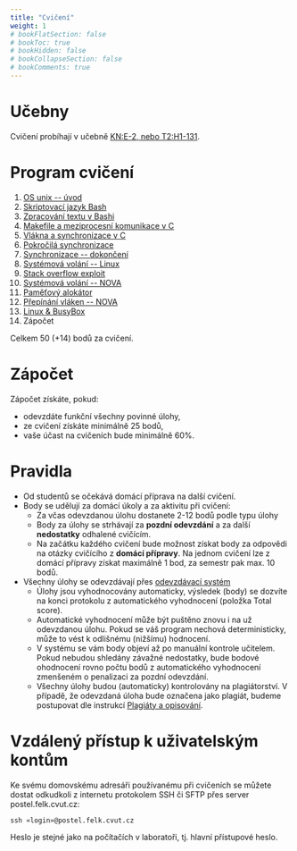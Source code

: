 ```yaml
---
title: "Cvičení"
weight: 1
# bookFlatSection: false
# bookToc: true
# bookHidden: false
# bookCollapseSection: false
# bookComments: true
---
```


# Učebny
Cvičení probíhají v učebně
[KN:E-2, nebo T2:H1-131](https://www.fel.cvut.cz/cz/education/rozvrhy-ng.B191/public/html/predmety/46/83/p4683606.html).

# Program cvičení
1. [OS unix -- úvod](lab1)
2. [Skriptovací jazyk Bash](lab2)
3. [Zpracování textu v Bashi](lab3)
4. [Makefile a meziprocesní komunikace v C](lab4)
5. [Vlákna a synchronizace v C](lab5)
6. [Pokročilá synchronizace](lab6)
7. [Synchronizace -- dokončení](lab7)
8. [Systémová volání -- Linux](lab8)
9. [Stack overflow exploit](lab9)
10. [Systémová volání -- NOVA](lab10)
11. [Paměťový alokátor](lab11)
12. [Přepínání vláken -- NOVA](lab12)
13. [Linux & BusyBox](lab13)
14. Zápočet

Celkem 50 (+14) bodů za cvičení.

# Zápočet
Zápočet získáte, pokud:
- odevzdáte funkční všechny povinné úlohy,
- ze cvičení získáte minimálně 25 bodů,
- vaše účast na cvičeních bude minimálně 60%.

# Pravidla
- Od studentů se očekává domácí příprava na další cvičení.
- Body se udělují za domácí úkoly a za aktivitu při cvičení:
    - Za včas odevzdanou úlohu dostanete 2-12 bodů podle typu úlohy
    - Body za úlohy se strhávají za **pozdní odevzdání** a za další
      **nedostatky** odhalené cvičícím.
    - Na začátku každého cvičení bude možnost získat body za odpovědi na otázky
      cvičícího z **domácí přípravy**. Na jednom cvičení lze z domácí přípravy
      získat maximálně 1 bod, za semestr pak max. 10 bodů.
- Všechny úlohy se odevzdávají přes [odevzdávací systém][hw-upload]
    - Úlohy jsou vyhodnocovány automaticky, výsledek (body) se dozvíte na konci
      protokolu z automatického vyhodnocení (položka Total score).
    - Automatické vyhodnocení může být puštěno znovu i na už odevzdanou úlohu.
      Pokud se váš program nechová deterministicky, může to vést k odlišnému
      (nižšímu) hodnocení.
    - V systému se vám body objeví až po manuální kontrole učitelem. Pokud
      nebudou shledány závažné nedostatky, bude bodové ohodnocení rovno počtu
      bodů z automatického vyhodnocení zmenšeném o penalizaci za pozdní
      odevzdání.
    - Všechny úlohy budou (automaticky) kontrolovány na plagiátorství. V
      případě, že odevzdaná úloha bude označena jako plagiát, budeme postupovat
      dle instrukcí [Plagiáty a opisování][plagiat].

[hw-upload]: https://cw.felk.cvut.cz/brute/student/course/B4B35OSY
[plagiat]: https://cw.fel.cvut.cz/wiki/help/common/plagiaty_opisovani

# Vzdálený přístup k uživatelským kontům
Ke svému domovskému adresáři používanému při cvičeních se můžete dostat
odkudkoli z internetu protokolem SSH či SFTP přes server postel.felk.cvut.cz:

    ssh «login»@postel.felk.cvut.cz

Heslo je stejné jako na počítačích v laboratoři, tj. hlavní přístupové heslo.
